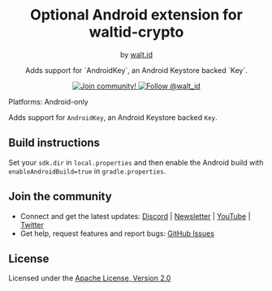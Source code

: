 <div align="center">
 <h1>Optional Android extension for waltid-crypto</h1>
 <span>by </span><a href="https://walt.id">walt.id</a>
  <p>Adds support for `AndroidKey`, an Android Keystore backed `Key`.</b><p>

<a href="https://walt.id/community">
<img src="https://img.shields.io/badge/Join-The Community-blue.svg?style=flat" alt="Join community!" />
</a>
<a href="https://twitter.com/intent/follow?screen_name=walt_id">
<img src="https://img.shields.io/twitter/follow/walt_id.svg?label=Follow%20@walt_id" alt="Follow @walt_id" />
</a>
</div>

Platforms: Android-only

Adds support for `AndroidKey`, an Android Keystore backed `Key`.

## Build instructions
Set your `sdk.dir` in `local.properties` and then enable the Android build
with `enableAndroidBuild=true` in `gradle.properties`.

## Join the community

* Connect and get the latest updates: [Discord](https://discord.gg/AW8AgqJthZ) | [Newsletter](https://walt.id/newsletter) | [YouTube](https://www.youtube.com/channel/UCXfOzrv3PIvmur_CmwwmdLA) | [Twitter](https://mobile.twitter.com/walt_id)
* Get help, request features and report bugs: [GitHub Issues ](https://github.com/walt-id/waltid-identity/issues)


## License

Licensed under the [Apache License, Version 2.0](https://github.com/walt-id/waltid-identity/blob/main/LICENSE)
